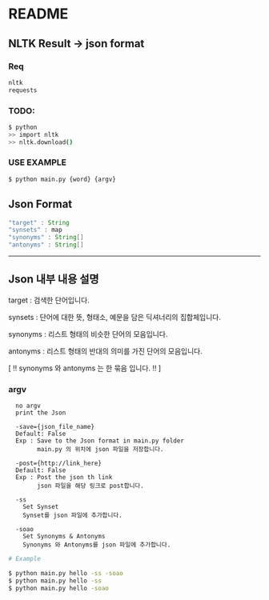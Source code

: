 # README

## NLTK Result -> json format

### Req
```bash
nltk
requests
```

### TODO:
```bash
$ python
>> import nltk
>> nltk.download()
```

### USE EXAMPLE 
```bash
$ python main.py {word} {argv}
```
## Json Format
```java
"target" : String
"synsets" : map
"synonyms" : String[]
"antonyms" : String[]
```
---
## Json 내부 내용 설명
target : 검색한 단어입니다.

synsets : 단어에 대한 뜻, 형태소, 예문을 담은 딕셔너리의 집합체입니다. 

synonyms : 리스트 형태의 비슷한 단어의 모음입니다.

antonyms : 리스트 형태의 반대의 의미를 가진 단어의 모음입니다.

[ !! synonyms 와 antonyms 는 한 묶음 입니다. !! ]



### argv
      
      no argv
      print the Json
      
      -save={json_file_name}
      Default: False
      Exp : Save to the Json format in main.py folder
            main.py 의 위치에 json 파일을 저장합니다.
      
      -post={http://link_here}
      Default: False
      Exp : Post the json th link
            json 파일을 해당 링크로 post합니다.
      
      -ss
        Set Synset
        Synset를 json 파일에 추가합니다.
      
      -soao 
        Set Synonyms & Antonyms
        Synonyms 와 Antonyms를 json 파일에 추가합니다.
      
      
```bash
# Example

$ python main.py hello -ss -soao 
$ python main.py hello -ss
$ python main.py hello -soao
```
    